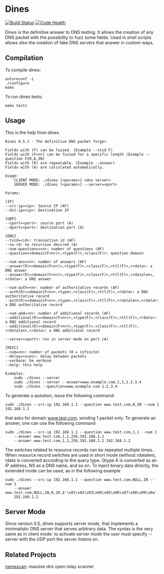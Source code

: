 # Dines

[![Build Status](https://travis-ci.org/crondaemon/dines.png)](https://travis-ci.org/crondaemon/dines)
[![Code Health](https://landscape.io/github/crondaemon/dines/master/landscape.png)](https://landscape.io/github/crondaemon/dines/master)

Dines is the definitive answer to DNS testing. It allows the creation of any DNS packet with the possibility to fuzz some fields. Used in shell scripts allows also the creation of fake DNS servers that answer in custom ways.

## Compilation

To compile dines:

    autoreconf -i
    ./configure
    make

To run dines tests:

    make tests

## Usage

This is the help from dines.

```
Dines 0.5.1 - The definitive DNS packet forger.

Fields with (F) can be fuzzed. (Example --txid F)
Fields with (F<n>) can be fuzzed for a specific length (Example --question F20,A,IN)
Fields with (R) are repeatable. (Example --answer)
Fields with (A) are calculated automatically.

Usage:
	CLIENT MODE: ./dines [<params>] <dns server>
	SERVER MODE: ./dines [<params>] --server=<port>

Params:

[IP]
--src-ip=<ip>: Source IP (AF)
--dst-ip=<ip>: Destination IP

[UDP]
--sport=<port>: source port (A)
--dport=<port>: destination port (A)

[DNS]
--txid=<id>: transaction id (AF)
--no-rd: no recursion desired (A)
--num-questions=<n>: number of questions (AF)
--question=<domain(F<n>)>,<type(F)>,<class(F)>: question domain

--num-ans=<n>: number of answers (AF)
--answer(R)=<domain(F<n>)>,<type(F)>,<class(F)>,<ttl(F)>,<rdata>: a DNS answer
--answer(R)=<domain(F<n>)>,<type(F)>,<class(F)>,<ttl(F)>,<rdatalen>,<rdata>: a DNS answer

--num-auth=<n>: number of authoritative records (AF)
--auth(R)=<domain|F<n>>,<type>,<class(F)>,<ttl(F)>,<rdata>: a DNS authoritative record
--auth(R)=<domain|F<n>>,<type>,<class(F)>,<ttl(F)>,<rdatalen>,<rdata>: a DNS authoritative record

--num-add=<n>: number of additional records (AF)
--additional(R)=<domain(F<n>)>,<type(F)>,<class(F)>,<ttl(F)>,<rdata>: a DNS additional record
--additional(R)=<domain(F<n>)>,<type(F)>,<class(F)>,<ttl(F)>,<rdatalen>,<rdata>: a DNS additional record

--server=<port>: run in server mode on port (A)

[MISC]
--num=<n>: number of packets (0 = infinite)
--delay=<usec>: delay between packets
--verbose: be verbose
--help: this help

Examples:
	sudo ./dines --server
	sudo ./dines --server --answer=www.example.com,1,1,1.2.3.4
	sudo ./dines --question=www.example.com 1.2.3.4
```

To generate a question, issue the following command:

```
sudo ./dines --src-ip 192.168.1.2 --question www.test.com,A,IN --num 1 192.168.1.1
```

that asks for domain www.test.com, sending 1 packet only. To generate an answer, one can use the following
command

```
sudo ./dines --src-ip 192.168.1.1 --question www.test.com,1,1 --num 1
    --answer www.test.com,1,1,256,192.168.1.1
    --answer www.test.com,1,1,256,192.168.1.2 192.168.1.2
```

The switches related to resource records can be repeated multiple times. When resource record switches are used
in short mode (without rdatalen), rdata is converted according to the query type. Qtype A is converted
as an IP address, NS as a DNS name, and so on. To inject binary data directly, the extended mode can be used,
as in the following example

```
sudo ./dines --src-ip 192.168.1.1 --question www.test.com,NULL,IN --num 1
    --answer www.test.com,NULL,IN,0,10,$'\x01\x02\x03\x04\x05\x06\x07\x08\x09\x0a'
    192.168.1.2
```

## Server Mode

Since version 0.5, dines supports server mode, that implements a minimalistic DNS server that serves arbitrary
data. The syntax is the very same as in client mode: to activate server mode the user must specify --server
with the UDP port the server listens on.

## Related Projects

[namescan](http://github.com/crondaemon/namescan): massive dns open relay scanner
